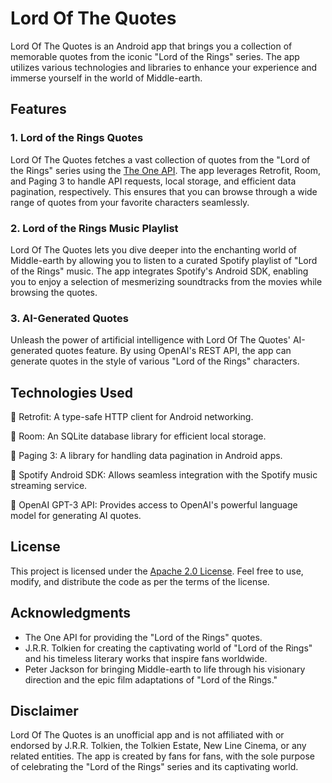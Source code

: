 # Lord Of The Quotes

Lord Of The Quotes is an Android app that brings you a collection of memorable quotes from the iconic "Lord of the Rings" series. The app utilizes various technologies and libraries to enhance your experience and immerse yourself in the world of Middle-earth.

## Features

### 1. Lord of the Rings Quotes
Lord Of The Quotes fetches a vast collection of quotes from the "Lord of the Rings" series using the [The One API](https://the-one-api.dev/). The app leverages Retrofit, Room, and Paging 3 to handle API requests, local storage, and efficient data pagination, respectively. This ensures that you can browse through a wide range of quotes from your favorite characters seamlessly.

### 2. Lord of the Rings Music Playlist
Lord Of The Quotes lets you dive deeper into the enchanting world of Middle-earth by allowing you to listen to a curated Spotify playlist of "Lord of the Rings" music. The app integrates Spotify's Android SDK, enabling you to enjoy a selection of mesmerizing soundtracks from the movies while browsing the quotes.

### 3. AI-Generated Quotes
Unleash the power of artificial intelligence with Lord Of The Quotes' AI-generated quotes feature. By using OpenAI's REST API, the app can generate quotes in the style of various "Lord of the Rings" characters.

## Technologies Used

🚀 Retrofit: A type-safe HTTP client for Android networking.

💾 Room: An SQLite database library for efficient local storage.

📃 Paging 3: A library for handling data pagination in Android apps.

🎵 Spotify Android SDK: Allows seamless integration with the Spotify music streaming service.

🤖 OpenAI GPT-3 API: Provides access to OpenAI's powerful language model for generating AI quotes.


## License
This project is licensed under the [Apache 2.0 License](LICENSE). Feel free to use, modify, and distribute the code as per the terms of the license.

## Acknowledgments
- The One API for providing the "Lord of the Rings" quotes.
- J.R.R. Tolkien for creating the captivating world of "Lord of the Rings" and his timeless literary works that inspire fans worldwide.
- Peter Jackson for bringing Middle-earth to life through his visionary direction and the epic film adaptations of "Lord of the Rings."

## Disclaimer
Lord Of The Quotes is an unofficial app and is not affiliated with or endorsed by J.R.R. Tolkien, the Tolkien Estate, New Line Cinema, or any related entities. The app is created by fans for fans, with the sole purpose of celebrating the "Lord of the Rings" series and its captivating world.
